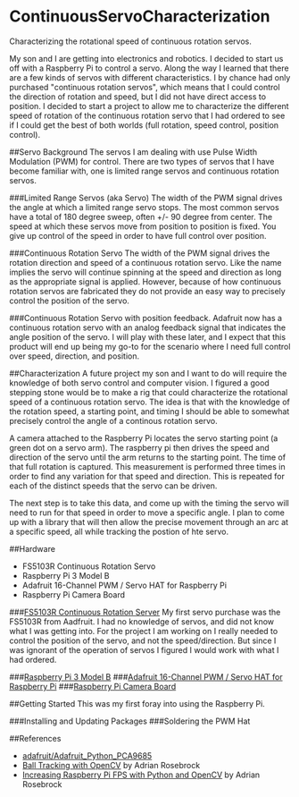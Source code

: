 # ContinuousServoCharacterization
Characterizing the rotational speed of continuous rotation servos.

My son and I are getting into electronics and robotics.  I decided to start us off with a Raspberry Pi to control a servo.  Along the way I learned that there are a few kinds of servos with different characteristics.  I by chance had only purchased "continuous rotation servos", which means that I could control the direction of rotation and speed, but I did not have direct access to position.  I decided to start a project to allow me to characterize the different speed of rotation of the continuous rotation servo that I had ordered to see if I could get the best of both worlds (full rotation, speed control, position control).

##Servo Background
The servos I am dealing with use Pulse Width Modulation (PWM) for control.  There are two types of servos that I have become familiar with, one is limited range servos and continuous rotation servos.

###Limited Range Servos (aka Servo)
The width of the PWM signal drives the angle at which a limited range servo stops.  The most common servos have a total of 180 degree sweep, often +/- 90 degree from center.  The speed at which these servos move from position to position is fixed.  You give up control of the speed in order to have full control over position.

###Continuous Rotation Servo
The width of the PWM signal drives the rotation direction and speed of a continuous rotation servo.  Like the name implies the servo will continue spinning at the speed and direction as long as the appropriate signal is applied.  However, because of how continuous rotation servos are fabricated they do not provide an easy way to precisely control the position of the servo.  

###Continuous Rotation Servo with position feedback.
Adafruit now has a continuous rotation servo with an analog feedback signal that indicates the angle position of the servo.  I will play with these later, and I expect that this product will end up being my go-to for the scenario where I need full control over speed, direction, and position.


##Characterization
A future project my son and I want to do will require the knowledge of both servo control and computer vision.  I figured a good stepping stone would be to make a rig that could characterize the rotational speed of a continuous rotation servo.  The idea is that with the knowledge of the rotation speed, a starting point, and timing I should be able to somewhat precisely control the angle of a continous rotation servo.

A camera attached to the Raspberry Pi locates the servo starting point (a green dot on a servo arm).  The raspberry pi then drives the speed and direction of the servo until the arm returns to the starting point.  The time of that full rotation is captured.  This measurement is performed three times in order to find any variation for that speed and direction.  This is repeated for each of the distinct speeds that the servo can be driven.

The next step is to take this data, and come up with the timing the servo will need to run for that speed in order to move a specific angle.  I plan to come up with a library that will then allow the precise movement through an arc at a specific speed, all while tracking the postion of hte servo.  

##Hardware
- FS5103R Continuous Rotation Servo
- Raspberry Pi 3 Model B
- Adafruit 16-Channel PWM / Servo HAT for Raspberry Pi
- Raspberry Pi Camera Board

###[FS5103R Continuous Rotation Server](https://www.adafruit.com/product/154)
My first servo purchase was the FS5103R from Aadfruit.  I had no knowledge of servos, and did not know what I was getting into. For the project I am working on I really needed to control the position of the servo, and not the speed/direction.  But since I was ignorant of the operation of servos I figured I would work with what I had ordered.

###[Raspberry Pi 3 Model B](https://www.adafruit.com/products/3055)
###[Adafruit 16-Channel PWM / Servo HAT for Raspberry Pi](https://www.adafruit.com/products/2327)
###[Raspberry Pi Camera Board](https://www.adafruit.com/products/1367)

##Getting Started
This was my first foray into using the Raspberry Pi.  

###Installing and Updating Packages
###Soldering the PWM Hat


##References
- [adafruit/Adafruit_Python_PCA9685](https://github.com/adafruit/Adafruit_Python_PCA9685)
- [Ball Tracking with OpenCV](http://www.pyimagesearch.com/2015/09/14/ball-tracking-with-opencv/) by Adrian Rosebrock
- [Increasing Raspberry Pi FPS with Python and OpenCV](http://www.pyimagesearch.com/2015/12/28/increasing-raspberry-pi-fps-with-python-and-opencv/) by Adrian Rosebrock


